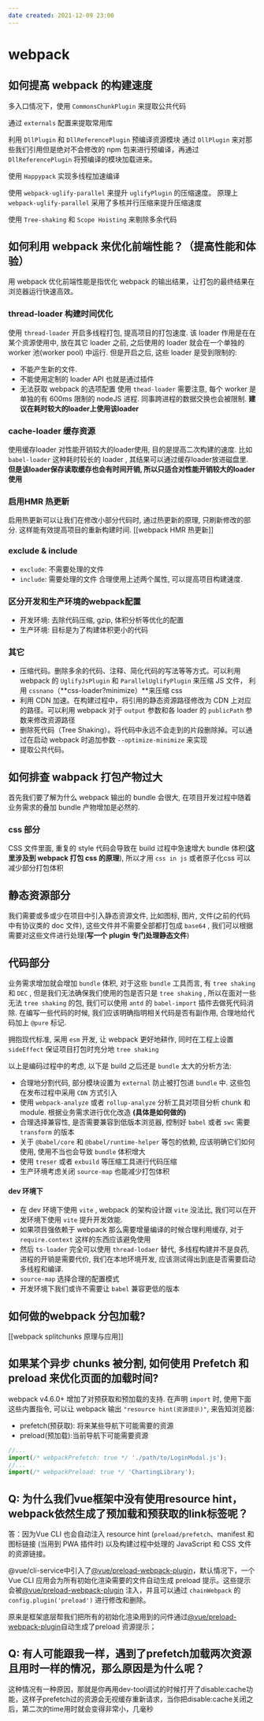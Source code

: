 ```yaml
---
date created: 2021-12-09 23:00
---
```


# webpack

## 如何提高 webpack 的构建速度

多入口情况下，使用 `CommonsChunkPlugin` 来提取公共代码

通过 `externals` 配置来提取常用库

利用 `DllPlugin` 和 `DllReferencePlugin` 预编译资源模块 通过 `DllPlugin` 来对那些我们引用但是绝对不会修改的 npm 包来进行预编译，再通过 `DllReferencePlugin` 将预编译的模块加载进来。

使用 `Happypack` 实现多线程加速编译

使用 `webpack-uglify-parallel` 来提升 `uglifyPlugin` 的压缩速度。 原理上 `webpack-uglify-parallel` 采用了多核并行压缩来提升压缩速度

使用 `Tree-shaking` 和 `Scope Hoisting` 来剔除多余代码

## 如何利用 webpack 来优化前端性能？（提高性能和体验）

用 webpack 优化前端性能是指优化 webpack 的输出结果，让打包的最终结果在浏览器运行快速高效。

### thread-loader 构建时间优化

使用 `thread-loader` 开启多线程打包, 提高项目的打包速度. 该 loader 作用是在在某个资源使用中, 放在其它 loader 之前, 之后使用的 loader 就会在一个单独的 worker 池(worker pool) 中运行. 但是开启之后, 这些 loader 是受到限制的:

- 不能产生新的文件.
- 不能使用定制的 loader API 也就是通过插件
- 无法获取 webpack 的选项配置
使用 `thead-loader` 需要注意, 每个 worker 是单独的有 600ms 限制的 nodeJS 进程. 同事跨进程的数据交换也会被限制.
**建议在耗时较大的loader上使用该loader**

### cache-loader 缓存资源

使用缓存loader 对性能开销较大的loader使用, 目的是提高二次构建的速度. 比如 `babel-loader` 这种耗时较长的 loader , 其结果可以通过缓存loader放进磁盘里.
**但是该loader保存读取缓存也会有时间开销, 所以只适合对性能开销较大的loader 使用**

### 启用HMR 热更新

启用热更新可以让我们在修改小部分代码时, 通过热更新的原理, 只刷新修改的部分. 这样能有效提高项目的重新构建时间. [[webpack HMR 热更新]]

### exclude & include

- `exclude`: 不需要处理的文件
- `include`: 需要处理的文件
合理使用上述两个属性, 可以提高项目构建速度.

### 区分开发和生产环境的webpack配置

- 开发环境: 去除代码压缩, gzip, 体积分析等优化的配置
- 生产环境: 目标是为了构建体积更小的代码

### 其它

- 压缩代码。删除多余的代码、注释、简化代码的写法等等方式。可以利用 webpack 的 `UglifyJsPlugin` 和 `ParallelUglifyPlugin` 来压缩 JS 文件， 利用 `cssnano`（**css-loader?minimize）**来压缩 css
- 利用 CDN 加速。在构建过程中，将引用的静态资源路径修改为 CDN 上对应的路径。可以利用 webpack 对于 `output` 参数和各 loader 的 `publicPath` 参数来修改资源路径
- 删除死代码（Tree Shaking）。将代码中永远不会走到的片段删除掉。可以通过在启动 webpack 时追加参数 `--optimize-minimize` 来实现
- 提取公共代码。

## 如何排查 wabpack 打包产物过大

首先我们要了解为什么 webpack 输出的 bundle 会很大, 在项目开发过程中随着业务需求的叠加 bundle 产物增加是必然的.

### css 部分

CSS 文件里面, 重复的 style 代码会导致在 build 过程中急速增大 bundle 体积(**这里涉及到 webpack 打包 css 的原理**), 所以才用 `css in js` 或者原子化css 可以减少部分打包体积

## 静态资源部分

我们需要或多或少在项目中引入静态资源文件, 比如图标, 图片, 文件(之前的代码中有协议类的 doc 文件), 这些文件并不需要全部都打包成 `base64` , 我们可以根据需要对这些文件进行处理(**写一个 plugin 专门处理静态文件**)

## 代码部分

业务需求增加就会增加 `bundle` 体积, 对于这些 `bundle` 工具而言, 有 `tree shaking` 和 `DEC` , 但是我们无法确保我们使用的包是否只是 `tree shaking` , 所以在面对一些无法 `tree shaking` 的包, 我们可以使用 `antd` 的 `babel-import` 插件去做死代码消除. 在编写一些代码的时候, 我们应该明确指明相关代码是否有副作用, 合理地给代码加上 `@pure` 标记.

拥抱现代标准, 采用 `esm` 开发, 让 webpack 更好地耕作, 同时在工程上设置 `sideEffect` 保证项目打包时充分地 `tree shaking`

以上是编码过程中的考虑, 以下是 build 之后还是 `bundle` 太大的分析方法:

- 合理地分割代码, 部分模块设置为 `external` 防止被打包进 `bundle` 中. 这些包在发布过程中采用 `CDN` 方式引入
- 使用 `webpack-analyze` 或者 `rollup-analyze` 分析工具对项目分析 chunk 和 module. 根据业务需求进行优化改造 **(具体是如何做的)**
- 合理选择兼容性, 是否需要兼容到低版本浏览器, 控制好 `babel` 或者 `swc` 需要 `transform` 的版本
- 关于 `@babel/core` 和 `@babel/runtime-helper` 等包的依赖, 应该明确它们如何使用, 使用不当也会导致 `bundle` 体积增大
- 使用 `treser` 或者 `exbuild` 等压缩工具进行代码压缩
- 生产环境考虑关闭 `source-map` 也能减少打包体积

#### dev 环境下

- 在 dev 环境下使用 `vite` , webpack 的架构设计跟 `vite` 没法比, 我们可以在开发环境下使用 `vite` 提升开发效能.
- 如果项目强依赖于 webpack 那么需要增量编译的时候合理利用缓存, 对于 `require.context` 这样的东西应该避免使用
- 然后 `ts-loader` 完全可以使用 `thread-lodaer` 替代, 多线程构建并不是良药, 进程的开销是需要代价, 我们在本地环境开发, 应该测试得出到底是否需要启动多线程和编译.
- `source-map` 选择合理的配置模式
- 开发环境下我们或许不需要让 `babel` 兼容更低的版本

## 如何做的webpack 分包加载?

[[webpack splitchunks 原理与应用]]

## 如果某个异步 chunks 被分割, 如何使用 Prefetch 和 preload 来优化页面的加载时间?

webpack v4.6.0+ 增加了对预获取和预加载的支持. 在声明 `import` 时, 使用下面这些内置指令, 可以让 webpack 输出 `"resource hint(资源提示)"`, 来告知浏览器:

- prefetch(预获取): 将来某些导航下可能需要的资源
- preload(预加载):当前导航下可能需要资源

```jsx
//...
import(/* webpackPrefetch: true */ './path/to/LoginModal.js');
//...
import(/* webpackPreload: true */ 'ChartingLibrary');

```

## Q: 为什么我们vue框架中没有使用resource hint，webpack依然生成了预加载和预获取的link标签呢？

答：因为Vue CLI 也会自动注入 resource hint (`preload/prefetch`、manifest 和图标链接 (当用到 PWA 插件时) 以及构建过程中处理的 JavaScript 和 CSS 文件的资源链接。

@vue/cli-service中引入了[@vue/preload-webpack-plugin](https://link.juejin.cn?target=https%3A%2F%2Fgithub.com%2Fvuejs%2Fpreload-webpack-plugin "https://github.com/vuejs/preload-webpack-plugin")，默认情况下，一个 Vue CLI 应用会为所有初始化渲染需要的文件自动生成 preload 提示。这些提示会被[@vue/preload-webpack-plugin](https://link.juejin.cn?target=https%3A%2F%2Fgithub.com%2Fvuejs%2Fpreload-webpack-plugin "https://github.com/vuejs/preload-webpack-plugin") 注入，并且可以通过 `chainWebpack` 的 `config.plugin('preload')` 进行修改和删除。

原来是框架底层帮我们把所有的初始化渲染用到的问件通过[@vue/preload-webpack-plugin](https://link.juejin.cn?target=https%3A%2F%2Fgithub.com%2Fvuejs%2Fpreload-webpack-plugin "https://github.com/vuejs/preload-webpack-plugin")自动生成了preload 资源提示；

## Q: 有人可能跟我一样，遇到了prefetch加载两次资源且用时一样的情况，那么原因是为什么呢？

这种情况有一种原因，那就是你再用dev-tool调试的时候打开了disable:cache功能，这样子prefetch过的资源会无视缓存重新请求，当你把disable:cache关闭之后，第二次的time用时就会变得非常小，几毫秒
